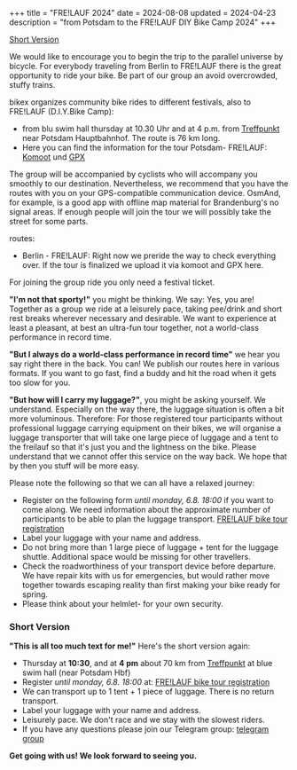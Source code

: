 +++
title = "FRE!LAUF 2024"
date = 2024-08-08
updated = 2024-04-23
description = "from Potsdam to the FRE!LAUF DIY Bike Camp 2024"
+++

[Short Version](#short)

We would like to encourage you to begin the trip to the parallel universe by bicycle. For everybody traveling from Berlin to FRE!LAUF there is the great opportunity to ride your bike. Be part of our group an avoid overcrowded, stuffy trains.

bikex organizes community bike rides to different festivals, also to FRE!LAUF (D.I.Y.Bike Camp): 
- from blu swim hall thursday at 10.30 Uhr and at 4 p.m. from [Treffpunkt](https://www.openstreetmap.org/?mlat=52.390134&mlon=13.064174#map=19/52.390134/13.064174) near Potsdam Hauptbahnhof. The route is 76 km long.
- Here you can find the information for the tour Potsdam- FRE!LAUF: [Komoot](https://www.komoot.com/de-de/tour/1745553211) und [GPX](/routes/freilauf/potsdam-freilauf.gpx) 
 
The group will be accompanied by cyclists who will accompany you smoothly to our destination. Nevertheless, we recommend that you have the routes with you on your GPS-compatible communication device. OsmAnd, for example, is a good app with offline map material for Brandenburg's no signal areas. If enough people will join the tour we will possibly take the street for some parts.

routes:
 - Berlin - FRE!LAUF: Right now we preride the way to check everything over. If the tour is finalized we upload it via komoot and GPX here. 

For joining the group ride you only need a festival ticket.

**"I'm not that sporty!"** you might be thinking. We say: Yes, you are! Together as a group we ride at a leisurely pace, taking pee/drink and short rest breaks wherever necessary and desirable. We want to experience at least a pleasant, at best an ultra-fun tour together, not a world-class performance in record time. 

**"But I always do a world-class performance in record time"**  we hear you say right there in the back. You can! We publish our routes here in various formats. If you want to go fast, find a buddy and hit the road when it gets too slow for you. 

**"But how will I carry my luggage?"**, you might be asking yourself. We understand. Especially on the way there, the luggage situation is often a bit more voluminous. Therefore: For those registered tour participants without professional luggage carrying equipment on their bikes, we will organise a luggage transporter that will take one large piece of luggage and a tent to the freilauf so that it's just you and the lightness on the bike. Please understand that we cannot offer this service on the way back. We hope that by then you stuff will be more easy. 


Please note the following so that we can all have a relaxed journey:
- Register on the following form _until monday, 6.8. 18:00_ if you want to come along. We need information about the approximate number of participants to be able to plan the luggage transport. [FRE!LAUF bike tour registration](https://cryptpad.fr/form/#/2/form/view/zBvooRwyKVbKIyKnx2AO-431GJefP4xDeyNF3kwpbIQ/)
- Label your luggage with your name and address.
- Do not bring more than 1 large piece of luggage + tent for the luggage shuttle. Additional space would be missing for other travellers.
- Check the roadworthiness of your transport device before departure. We have repair kits with us for emergencies, but would rather move together towards escaping reality than first making your bike ready for spring.
- Please think about your helmlet- for your own security.

### <a name="short"></a> Short Version
**"This is all too much text for me!"**  Here's the short version again:
- Thursday at **10:30**, and at **4 pm** about 70 km from [Treffpunkt](https://www.openstreetmap.org/?mlat=52.390134&mlon=13.064174#map=19/52.390134/13.064174) at blue swim hall (near Potsdam Hbf)
- Register _until monday, 6.8. 18:00_ at: [FRE!LAUF bike tour registration](https://cryptpad.fr/form/#/2/form/view/zBvooRwyKVbKIyKnx2AO-431GJefP4xDeyNF3kwpbIQ/)
- We can transport up to 1 tent + 1 piece of luggage. There is no return transport.
- Label your luggage with your name and address.
- Leisurely pace. We don't race and we stay with the slowest riders.
- If you have any questions please join our Telegram group: [telegram group](https://t.me/+XsqBDVuJKdsyMWUy)

**Get going with us! We look forward to seeing you.**
